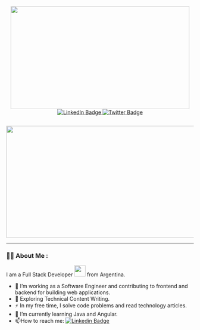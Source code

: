 <!--
**Al3x4nDr0s/Al3x4nDr0s** is a ✨ _special_ ✨ repository because its `README.md` (this file) appears on your GitHub profile.

Here are some ideas to get you started:

- 🔭 I’m currently working on ...
- 🌱 I’m currently learning ...
- 👯 I’m looking to collaborate on ...
- 🤔 I’m looking for help with ...
- 💬 Ask me about ...
- 📫 How to reach me: ...
- 😄 Pronouns: ...
- ⚡ Fun fact: ...
-->
<div id="header" align="center">
   <img src="https://media.giphy.com/media/WSBeyxvC1jH496xQGA/giphy.gif" width="480" height="276"/>
</div>

<div id="badges" align="center">
   <a href="https://www.linkedin.com/in/alejandro-alfredo-cardenas/">
      <img src="https://img.shields.io/badge/LinkedIn-blue?style=for-the-badge&logo=linkedin&logoColor=white" alt="LinkedIn Badge"/>
   </a>
   <a href="https://twitter.com/AleCardenas2202">
      <img src="https://img.shields.io/badge/Twitter-blue?style=for-the-badge&logo=twitter&logoColor=white" alt="Twitter Badge"/>
   </a>
   </p>
      <img src="https://komarev.com/ghpvc/?username=Al3x4nDr0s&style=flat-square&color=blue" alt="" align="center"/>
   </p>
 </div>
 
 <div align="center">
  <img src="https://media.giphy.com/media/dWesBcTLavkZuG35MI/giphy.gif" width="600" height="300"/>
</div>

---

### :man_technologist: About Me :

I am a Full Stack Developer <img src="https://media.giphy.com/media/WUlplcMpOCEmTGBtBW/giphy.gif" width="30"> from Argentina.

- :telescope: I’m working as a Software Engineer and contributing to frontend and backend for building web applications.
- :seedling: Exploring Technical Content Writing.
- :zap: In my free time, I solve code problems and read technology articles.
- 🌱 I’m currently learning Java and Angular.
- :mailbox:How to reach me: [![Linkedin Badge](https://img.shields.io/badge/-LinkedIn-blue?style=flat&logo=Linkedin&logoColor=white)](https://www.linkedin.com/in/alejandro-alfredo-cardenas/)
